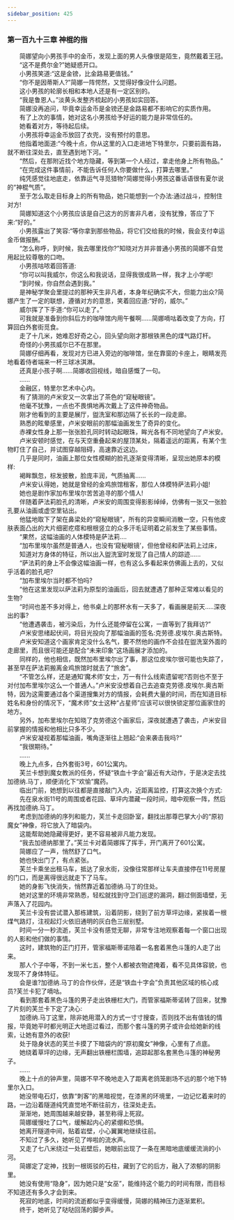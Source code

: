 ```yaml
---
sidebar_position: 425
---
```

### 第一百九十三章 神棍的指  


　　简娜望向小男孩手中的金币，发现上面的男人头像很是陌生，竟然戴着王冠。  
　　“这不是费尔金?”她疑惑开口。  
　　小男孩笑道:“这是金镑，比金路易更值钱。”  
　　“你不是因蒂斯人?”简娜一阵愕然，又觉得好像没什么问题。  
　　这小男孩的轮廓长相和本地人还是有一定区别的。  
　　“我是鲁恩人。”淡黄头发整齐梳起的小男孩如实回答。  
　　简娜没再追问，毕竟幸运金币是金镑还是金路易都不影响它的实质作用。  
　　有了上次的事情，她对这名小男孩给予好运的能力是非常信任的。  
　　她看着对方，等待起后续。  
　　小男孩将幸运金币放回了衣兜，没有预付的意思。  
　　他指着地面道:“今晚十点，你从这里的入口走进地下特里尔，只要前面有路，就不断往深处去，直至遇到地下河。“  
　　“然后，在那附近找个地方隐藏，等到第一个人经过，拿走他身上所有物品。”  
　　“在完成这件事情前，不能告诉任何人你要做什么，打算去哪里。”  
　　纯凭感觉往地底走，依靠运气寻觅猎物?简娜觉得小男孩这番话语很有夏尔说的“神棍气质”。  
　　至于怎么取走目标身上的所有物品，她只能想到一个办法:通过战斗，控制住对方!  
　　简娜知道这个小男孩应该是自己这方的厉害非凡者，没有犹豫，答应了下来:“好的。”  
　　小男孩露出了笑容:“等你拿到那些物品，将它们交给我的时候，我会支付幸运金币做报酬。”  
　　“怎么称呼，到时候，我去哪里找你?”知晓对方并非普通小男孩的简娜不自觉用起比较尊敬的口吻。  
　　小男孩咕哝着回答道:  
　　“你可以叫我威尔，你这么和我说话，显得我很成熟一样，我才上小学呢!  
　　“到时候，你自然会遇到我。”  
　　是神秘学聚会里提过的那种天生非凡者，本身年纪确实不大，但能力出众?简娜产生了一定的联想，遵循对方的意思，笑着回应道:“好的，威尔。”  
　　威尔挥了下手道:“你可以走了。”  
　　可我就是准备到你斜后方的咖啡馆内用午餐啊……简娜嘀咕着改变了方向，打算回白外套街觅食。  
　　走了十几米，她难忍好奇之心，回头望向刚才那根铁黑色的煤气路灯杆。  
　　奇怪的小男孩威尔已不在那里。  
　　简娜仔细再看，发现对方已进入旁边的咖啡馆，坐在靠窗的卡座上，眼睛发亮地看着侍者端来一杯三球冰淇淋。  
　　还真是小孩子啊……简娜收回视线，暗自感慨了一句。  
　　……  
　　金融区，特里尔艺术中心内。  
　　有了猜测的卢米安又一次拿出了茶色的“窥秘眼镜”。  
　　他毫不犹豫，一点也不畏惧地再次戴上了这件神奇物品。  
　　刚才他看到的主要是展厅，盥洗室和那边隔了长长的一段走廊。  
　　熟悉的眩晕感里，卢米安眼前的那幅油画发生了奇异的变化。  
　　赤裸女性身上那一张张脸孔同时转动起眼珠，眸光各有不同地望向了卢米安。  
　　卢米安顿时感觉，在与天空重叠起来的屋顶某处，隔着遥远的距离，有某个生物盯住了自己，并试图穿越阻碍，高速靠近这边。  
　　几乎是同时，油画上那位女性模糊的脸孔逐渐变得清晰，呈现出她原本的模样:  
　　褐眸飘忽，棕发披散，脸庞丰润，气质抽离......  
　　卢米安认得她，她就是曾经的金鸡旅馆租客，那位人体模特萨法莉小姐!  
　　她也是剧作家加布里埃尔苦苦追寻的那个情人!  
　　伴随着萨法莉脸孔的清晰，卢米安的周围变得影影绰绰，仿佛有一张又一张脸孔要从油画或虚空里钻出。  
　　他猛地取下了架在鼻梁处的“窥秘眼镜”，所有的异变瞬间消散一空，只有他皮肤表面凸出的大片细密疙瘩和根根竖立的众多汗毛证明着之前发生了某些事情。  
　　“果然，这幅油画的人体模特是萨法莉….  
　　“加布里埃尔虽然是普通人，也没有‘窥秘眼镜’，但他曾经和萨法莉上过床，  
　　知道对方身体的特征，所以出入盥洗室时发现了自己情人的踪迹......  
　　“萨法莉的身上不会像这幅油画一样，也有这么多看起来仿佛画上去的，又似乎活着的脸孔吧?  
　　“加布里埃尔当时都不怕吗?  
　　“他在这里发现以萨法莉为原型的油画后，回去就遭遇了那种正常难以看见的生物?  
　　“时间也差不多对得上，他书桌上的那杯水有一天多了，看画展是前天.....深夜出的事?  
　　“他遭遇袭击，被污染后，为什么还能停留在公寓，一直等到了我拜访?”  
　　卢米安思绪起伏间，将目光投向了那幅油画的签名:克劳德.皮埃尔.奥古斯特。  
　　卢米安知道这个画家肯定没什么名气，要不然他的画作不会挂在盥洗室外面的走廊里，而且很可能还是配合“未来印象”这场画展才添加的。  
　　同样的，他也相信，既然加布里埃尔出了事，那这位皮埃尔很可能也失踪了，甚至早在萨法莉搬离金鸡旅馆时就去了“旅舍”。  
　　“不管怎么样，还是通知‘魔术师’女士，万一有什么线索遗留呢?否则也不至于对付加布里埃尔这么一个普通人。”卢米安没想着自己去追查克劳德.皮埃尔.奥古斯特，因为这需要通过各个渠道搜集对方的情报，会耗费大量的时间，而在知道目标姓名和身份的情况下，“魔术师”女士这种“占星师”应该可以很快锁定那位画家住的地方。  
　　另外，加布里埃尔在知晓了克劳德这个画家后，深夜就遭遇了袭击，卢米安目前掌握的情报和他相比只多不少。  
　　卢米安凝视着那幅油画，嘴角逐渐往上翘起:“会来袭击我吗?“  
　　“我很期待。”  
　　......  
　　晚上九点多，白外套街3号，601公寓内。  
　　芙兰卡想到魔女教派的任务，怀疑“铁血十字会”最近有大动作，于是决定去找加德纳.马丁，顺便消化下“欢愉”魔药。  
　　临出门前，她想到以往都是直接敲门入内，近距离监控，打算这次换个方式:  
　　先在泉水街11号的周围或者花园、草坪内潜藏一段时间，暗中观察一阵，然后再找加德纳.马丁。  
　　考虑到加德纳的序列和能力，芙兰卡走回卧室，翻找出那尊巴掌大小的“原初魔女”神像，将它放入了暗袋内。  
　　这能帮助她隐藏得更好，更不容易被非凡能力发现。  
　　“我去加德纳那里了。”芙兰卡对着简娜挥了挥手，开门离开了601公寓。  
　　简娜应了一声，悄然舒了口气。  
　　她也快出门了，有点紧张。  
　　芙兰卡乘坐出租马车，抵达了泉水街，没像往常那样让车夫直接停在11号房屋的门口，而是离得很远就走下了马车。  
　　她的身影飞快消失，悄然靠近着加德纳.马丁的住处。  
　　她对这里的环境非常熟悉，轻松就找到守卫们巡逻的漏洞，翻过侧面墙壁，无声落入了花园内。  
　　芙兰卡没有尝试潜入那栋建筑，沿着阴影，绕到了前方草坪边缘，紧挨着一根煤气路灯，注视起灯火依旧通明的灰白色三层别墅。  
　　时间一分一秒流逝，芙兰卡没有感觉无聊，非常专注地观察着每一个窗口出现的人影和他们做的事情。  
　　这时，建筑物的正门打开，管家福斯蒂诺陪着一名套着黑色斗篷的人走了出来。  
　　那人个子中等，不到一米七五，整个人都被衣物遮掩着，看不见具体容貌，也发现不了身体特征。  
　　会是谁?加德纳.马丁的合作伙伴，还是“铁血十字会”负责其他区域的核心成员?芙兰卡犯了嘀咕。  
　　看到那套着黑色斗篷的男子走出铁栅栏大门，而管家福斯蒂诺转了回来，犹豫了片刻的芙兰卡下定了决心:  
　　加德纳.马丁这里，除非她用潜入的方式一寸寸搜查，否则找不出有值钱的情报，毕竟她平时都光明正大地逛过看过，而那个套斗篷的男子或许会给她新的线索，让她有意外的收获!  
　　处于隐身状态的芙兰卡摸了下暗袋内的“原初魔女”神像，心里有了点底。  
　　她绕着草坪的边缘，无声翻出铁栅栏围墙，追踪起那名套黑色斗篷的神秘男子。  
　　......  
　　晚上十点的钟声里，简娜不早不晚地走入了距离老鸽笼剧场不远的那个地下特里尔入口。  
　　她没带电石灯，依靠“刺客”的黑暗视觉，在漆黑的环境里，一边记忆着来时的路，一边沿着隧道纯凭直觉地不断往前方，往深处走去。  
　　渐渐地，她周围越来越安静，甚至称得上死寂。  
　　简娜缓慢吐了口气，缓解起内心的紧绷和恐惧。  
　　她离开隧道中间，贴着岩壁，小心翼翼地继续往前。  
　　不知过了多久，她听见了哗啦的流水声。  
　　又走了七八米绕过一处岩壁后，她眼前出现了一条在黑暗地底缓缓流淌的小河。  
　　简娜定了定神，找到一根斑驳的石柱，藏到了它的后方，融入了浓郁的阴影里。  
　　她没有使用“隐身”，因为她只是“女巫”，能维持这个能力的时间有限，而目标不知道还有多久才会到来。  
　　死寂的地底，时间的流逝都似乎变得缓慢，简娜的精神压力逐渐累积。  
　　终于，她听见了哒哒回荡的脚步声。  
